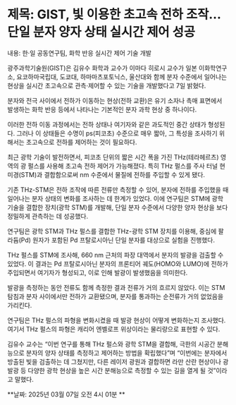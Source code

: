 # **제목: GIST, 빛 이용한 초고속 전하 조작…단일 분자 양자 상태 실시간 제어 성공**

  내용: 한·일 공동연구팀, 화학 반응 실시간 제어 기술 개발

광주과학기술원(GIST)은 김유수 화학과 교수가 이마다 히로시 교수가 일본 이화학연구소, 요코하마국립대, 도쿄대, 하마마츠포토닉스, 울산대와 함께 분자 수준에서 일어나는 현상을 실시간 초고속으로 관측·제어할 수 있는 기술을 개발했다고 7일 밝혔다.

분자와 전극 사이에서 전하가 이동하는 현상(전하 교환)은 유기 소자나 촉매 표면에서 발생하는 화학 반응 등에서 나타나는 기본적인 분자 과학 현상 중 하나이다.

이러한 전하 이동 과정에서는 전하 상태나 여기자와 같은 과도적인 중간 상태가 형성된다. 그러나 이 상태들은 수명이 ps(피코초) 수준으로 매우 짧아, 그 특성을 조사하기 위해서는 초고속으로 전하를 제어하는 것이 필요하다.

최근 광학 기술이 발전하면서, 피코초 단위의 짧은 시간 폭을 가진 THz(테라헤르츠) 영역의 광 펄스를 사용해 초고속 전하 제어가 가능해졌다. 특히 THz 펄스를 주사 터널 현미경(STM)과 결합함으로써 nm 수준에서 물질에 전하를 주입할 수 있게 됐다.

기존 THz-STM은 전하 조작에 따른 전류만 측정할 수 있어, 분자에 전하를 주입했을 때 일어나는 분자 상태의 변화를 조사하는 데 한계가 있었다. 이에 연구팀은 STM에 광학 기술을 결합한 장치(광학 STM)를 개발해, 단일 분자 수준에서 다양한 양자 현상을 보다 정밀하게 관측하는 데 성공했다.

연구팀은 광학 STM과 THz 펄스를 결합한 THz-광학 STM 장치를 이용해, 중심에 팔라듐(Pd) 원자가 포함된 Pd 프탈로시아닌 단일 분자를 대상으로 실험을 진행했다.

THz 펄스를 STM에 조사해, 660 nm 근처의 파장 대역에서 분자의 발광을 검출할 수 있었다. 이 결과는 Pd 프탈로시아닌 분자의 프론티어 궤도(HOMO와 LUMO)에 전하가 주입되면서 여기자가 형성되고, 이로 인해 발광이 발생했음을 의미한다.

발광을 측정하는 동안 전류도 함께 측정한 결과 전류가 거의 흐르지 않았다. 이는 STM 탐침과 분자 사이에서만 전하가 교환됐으며, 분자를 통과하는 순전류가 거의 없었음을 가리킨다.

연구팀은 THz 펄스의 파형을 변화시켰을 때 발광 현상이 어떻게 변화하는지 조사했다. 여기서 THz 펄스의 파형은 캐리어 엔벨로프 위상이라는 물리량으로 표현할 수 있다.

김유수 교수는 “이번 연구를 통해 THz 펄스와 광학 STM을 결합해, 극한의 시공간 분해능으로 분자의 양자 상태를 측정하고 제어하는 방법을 확립했다”며 “이번에는 분자에서 방출된 빛을 검출하는 데 그쳤지만, 다른 레이저 광원과 결합하면 라만 산란 현상이나 광발광 등 다양한 광학 현상을 높은 시간 분해능으로 측정할 수 있는 길을 열게 될 것”이라고 말했다.

  **날짜: 2025년 03월 07일 오전 4시 01분 **